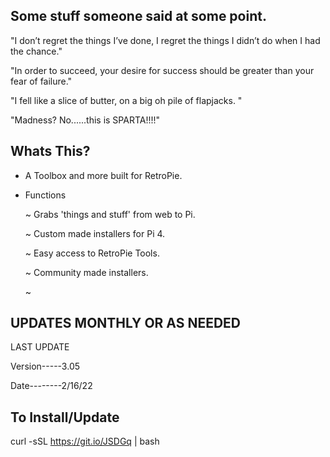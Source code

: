 ## Some stuff someone said at some point.

"I don’t regret the things I’ve done, I regret the things I didn’t do when I had the chance."

"In order to succeed, your desire for success should be greater than your fear of failure."

"I fell like a slice of butter, on a big oh pile of flapjacks. "

"Madness? No......this is SPARTA!!!!"

## Whats This? 

- A Toolbox and more built for RetroPie. 

- Functions
    
    ~ Grabs 'things and stuff'  from web to Pi. 
    
    ~ Custom made installers for Pi 4.
    
    ~ Easy access to RetroPie Tools.
    
    ~ Community made installers.
    
    ~ 
## UPDATES MONTHLY OR AS NEEDED 

LAST UPDATE 

Version-----3.05

Date--------2/16/22

## To Install/Update 

curl -sSL https://git.io/JSDGq | bash 
